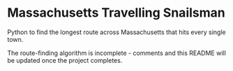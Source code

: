 # Massachusetts Travelling Snailsman
 Python to find the longest route across Massachusetts that hits every single town.
 
 The route-finding algorithm is incomplete - comments and this README will be updated once the project completes.

